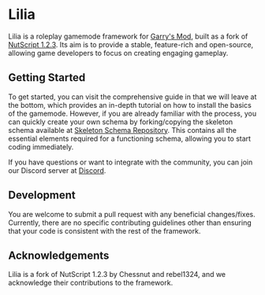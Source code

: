 # Lilia
 
Lilia is a roleplay gamemode framework for [Garry's Mod](https://gmod.facepunch.com/), built as a fork of [NutScript 1.2.3](https://github.com/NutScript/NutScript). Its aim is to provide a stable, feature-rich and open-source, allowing game developers to focus on creating engaging gameplay.

## Getting Started

To get started, you can visit the comprehensive guide in that we will leave at the bottom, which provides an in-depth tutorial on how to install the basics of the gamemode. However, if you are already familiar with the process, you can quickly create your own schema by forking/copying the skeleton schema available at [Skeleton Schema Repository](https://github.com/bleonheart/Lilia-Skeleton-Schema). This contains all the essential elements required for a functioning schema, allowing you to start coding immediately.

If you have questions or want to integrate with the community, you can join our Discord server at [Discord](https://discord.gg/RTcVq92HsH).

## Development

You are welcome to submit a pull request with any beneficial changes/fixes. Currently, there are no specific contributing guidelines other than ensuring that your code is consistent with the rest of the framework.

## Acknowledgements

Lilia is a fork of NutScript 1.2.3 by Chessnut and rebel1324, and we acknowledge their contributions to the framework.
